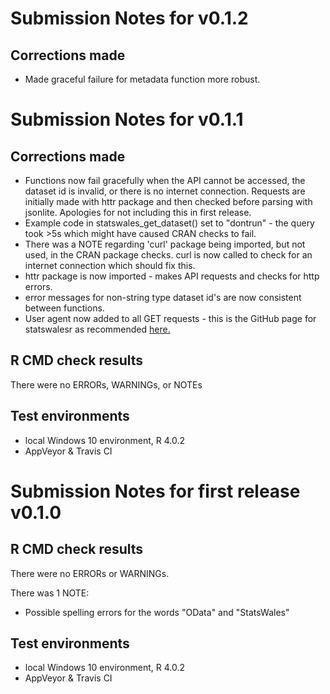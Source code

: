 # Submission Notes for v0.1.2

## Corrections made

* Made graceful failure for metadata function more robust. 

# Submission Notes for v0.1.1

## Corrections made

* Functions now fail gracefully when the API cannot be accessed, the dataset id is invalid, or there is no internet connection. Requests are initially made with httr package and then checked before parsing with jsonlite. Apologies for not including this in first release.
* Example code in statswales_get_dataset() set to "dontrun" - the query took >5s which might have caused CRAN checks to fail.
* There was a NOTE regarding 'curl' package being imported, but not used, in the CRAN package checks. curl is now called to check for an internet connection which should fix this.
* httr package is now imported - makes API requests and checks for http errors.
* error messages for non-string type dataset id's are now consistent between functions.
* User agent now added to all GET requests - this is the GitHub page for statswalesr as recommended [here.](https://cran.r-project.org/web/packages/httr/vignettes/api-packages.html)

## R CMD check results
There were no ERRORs, WARNINGs, or NOTEs

## Test environments
* local Windows 10 environment, R 4.0.2
* AppVeyor & Travis CI



# Submission Notes for first release v0.1.0

## R CMD check results
There were no ERRORs or WARNINGs. 

There was 1 NOTE:

* Possible spelling errors for the words "OData" and "StatsWales"

## Test environments
* local Windows 10 environment, R 4.0.2
* AppVeyor & Travis CI
